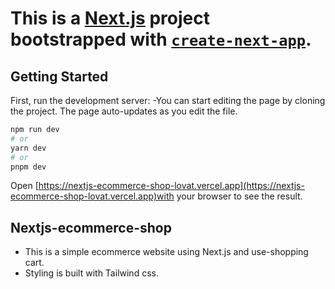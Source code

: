 # This is a [Next.js](https://nextjs.org/) project bootstrapped with [`create-next-app`](https://github.com/vercel/next.js/tree/canary/packages/create-next-app).

## Getting Started

First, run the development server:
-You can start editing the page by cloning the project. The page auto-updates as you edit the file.

```bash
npm run dev
# or
yarn dev
# or
pnpm dev
```

Open [https://nextjs-ecommerce-shop-lovat.vercel.app](https://nextjs-ecommerce-shop-lovat.vercel.app)with your browser to see the result.

## Nextjs-ecommerce-shop

- This is a simple ecommerce website using Next.js and use-shopping cart.
- Styling is built with Tailwind css.
